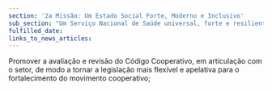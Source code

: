 ```yaml
---
section: '2a Missão: Um Estado Social Forte, Moderno e Inclusivo'
sub_section: "Um Serviço Nacional de Saúde universal, forte e resiliente"
fulfilled_date:
links_to_news_articles:
---
```


Promover a avaliação e revisão do Código Cooperativo, em articulação com o setor, de modo a tornar a legislação mais flexível e apelativa para o fortalecimento do movimento cooperativo;